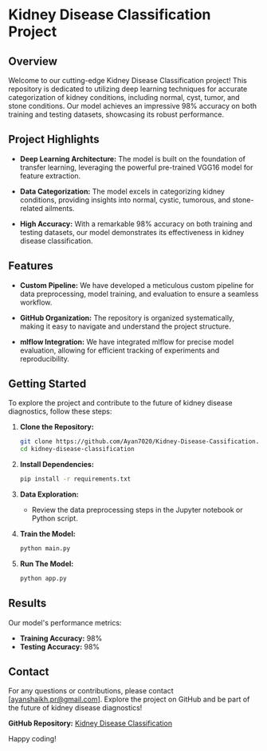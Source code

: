 # Kidney Disease Classification Project

## Overview

Welcome to our cutting-edge Kidney Disease Classification project! This repository is dedicated to utilizing deep learning techniques for accurate categorization of kidney conditions, including normal, cyst, tumor, and stone conditions. Our model achieves an impressive 98% accuracy on both training and testing datasets, showcasing its robust performance.

## Project Highlights

- **Deep Learning Architecture:** The model is built on the foundation of transfer learning, leveraging the powerful pre-trained VGG16 model for feature extraction.

- **Data Categorization:** The model excels in categorizing kidney conditions, providing insights into normal, cystic, tumorous, and stone-related ailments.

- **High Accuracy:** With a remarkable 98% accuracy on both training and testing datasets, our model demonstrates its effectiveness in kidney disease classification.

## Features

- **Custom Pipeline:** We have developed a meticulous custom pipeline for data preprocessing, model training, and evaluation to ensure a seamless workflow.

- **GitHub Organization:** The repository is organized systematically, making it easy to navigate and understand the project structure.

- **mlflow Integration:** We have integrated mlflow for precise model evaluation, allowing for efficient tracking of experiments and reproducibility.

## Getting Started

To explore the project and contribute to the future of kidney disease diagnostics, follow these steps:

1. **Clone the Repository:**

    ```bash
    git clone https://github.com/Ayan7020/Kidney-Disease-Cassification.git
    cd kidney-disease-classification
    ```

2. **Install Dependencies:**

    ```bash
    pip install -r requirements.txt
    ```

3. **Data Exploration:**
 
    - Review the data preprocessing steps in the Jupyter notebook or Python script.

4. **Train the Model:**

    ```bash
    python main.py
    ```

5. **Run The Model:**

    ```bash
    python app.py
    ```
 

## Results

Our model's performance metrics:

- **Training Accuracy:** 98%
- **Testing Accuracy:** 98%

## Contact

For any questions or contributions, please contact [ayanshaikh.pr@gmail.com]. Explore the project on GitHub and be part of the future of kidney disease diagnostics!

**GitHub Repository:** [Kidney Disease Classification](https://github.com/Ayan7020/Kidney-Disease-Cassification)

Happy coding!
